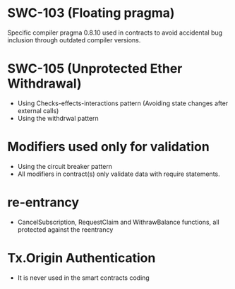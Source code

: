 # SWC-103 (Floating pragma)

Specific compiler pragma 0.8.10 used in contracts to avoid accidental bug inclusion through outdated compiler versions.

# SWC-105 (Unprotected Ether Withdrawal)
- Using Checks-effects-interactions pattern (Avoiding state changes after external calls)
- Using the withdrwal pattern

# Modifiers used only for validation

- Using the circuit breaker pattern
- All modifiers in contract(s) only validate data with require statements.

# re-entrancy

- CancelSubscription, RequestClaim and WithrawBalance functions, all protected against the reentrancy

# Tx.Origin Authentication

- It is never used in the smart contracts coding
